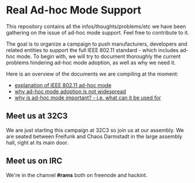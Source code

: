 # Real Ad-hoc Mode Support

This repository contains all the infos/thoughts/problems/etc we have been gathering on the issue of ad-hoc mode support. Feel free to contribute to it.

The goal is to organize a campaign to push manufacturers, developers and related entities to support the full IEEE 802.11 standard - which includes ad-hoc mode. To begin with, we will try to document thoroughly the current problems hindering ad-hoc mode adoption, as well as why we need it.

Here is an overview of the documents we are compiling at the moment:
* [explanation of IEEE 802.11 ad-hoc mode](what-is-adhoc.md)
* [why ad-hoc mode adoption is not widespread](problem.md)
* [why is ad-hoc mode important? - i.e. what can it be used for](usage-scenarios.md)

## Meet us at 32C3

We are just starting this campaign at 32C3 so join us at our assembly. We are seated between Freifunk and Chaos Darmstadt in the large assembly hall, right at its main door.

## Meet us on IRC

We're in the channel **#rams** both on freenode and hackint.
